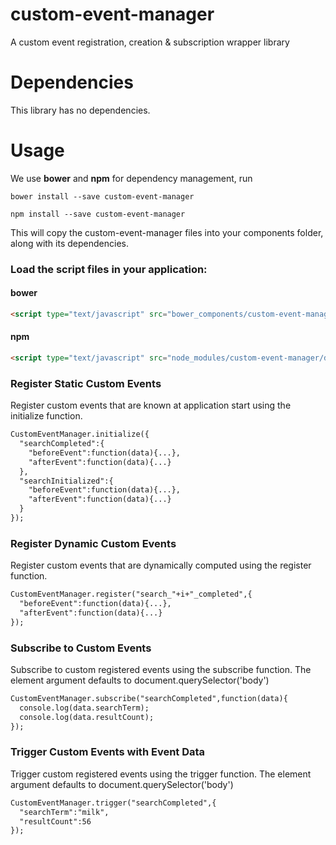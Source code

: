 # custom-event-manager
A custom event registration, creation & subscription wrapper library

# Dependencies

This library has no dependencies.

# Usage
We use **bower** and **npm** for dependency management, run

```shell
bower install --save custom-event-manager
```
```shell
npm install --save custom-event-manager
```

This will copy the custom-event-manager files into your components folder, along with its dependencies.

### Load the script files in your application:
#### bower
```html
<script type="text/javascript" src="bower_components/custom-event-manager/dist/javascript/custom-event-manager.min.js"></script>
```
#### npm
```html
<script type="text/javascript" src="node_modules/custom-event-manager/dist/javascript/custom-event-manager.min.js"></script>
```

### Register Static Custom Events
Register custom events that are known at application start using the initialize function.
```html
CustomEventManager.initialize({
  "searchCompleted":{
    "beforeEvent":function(data){...},
    "afterEvent":function(data){...}
  },
  "searchInitialized":{
    "beforeEvent":function(data){...},
    "afterEvent":function(data){...}
  }
});
```
### Register Dynamic Custom Events
Register custom events that are dynamically computed using the register function.
```html
CustomEventManager.register("search_"+i+"_completed",{
  "beforeEvent":function(data){...},
  "afterEvent":function(data){...}
});
```
### Subscribe to Custom Events
Subscribe to custom registered events using the subscribe function. The element argument defaults to document.querySelector('body')
```html
CustomEventManager.subscribe("searchCompleted",function(data){
  console.log(data.searchTerm);
  console.log(data.resultCount);
});
```
### Trigger Custom Events with Event Data
Trigger custom registered events using the trigger function. The element argument defaults to document.querySelector('body')
```html
CustomEventManager.trigger("searchCompleted",{
  "searchTerm":"milk",
  "resultCount":56
});
```
